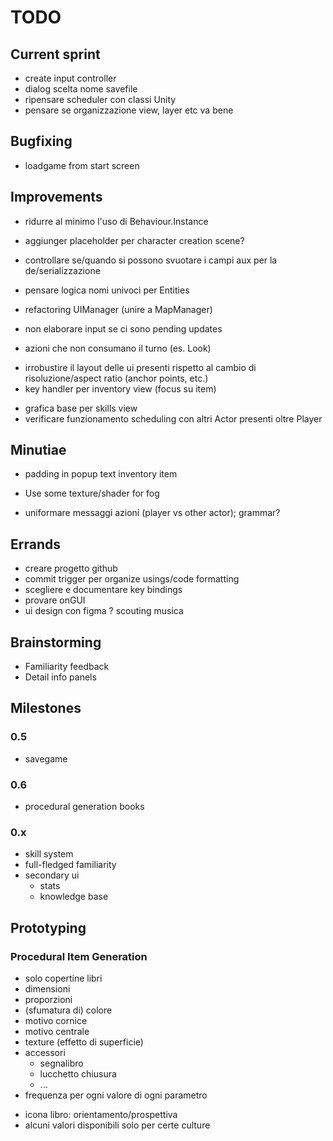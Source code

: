 # TODO

## Current sprint
- create input controller
- dialog scelta nome savefile
- ripensare scheduler con classi Unity
- pensare se organizzazione view, layer etc va bene

## Bugfixing
- loadgame from start screen


## Improvements
- ridurre al minimo l'uso di Behaviour.Instance
- aggiunger placeholder per character creation scene?
- controllare se/quando si possono svuotare i campi aux per la de/serializzazione
- pensare logica nomi univoci per Entities

- refactoring UIManager (unire a MapManager)
- non elaborare input se ci sono pending updates
- azioni che non consumano il turno (es. Look)
+ irrobustire il layout delle ui presenti rispetto al cambio di risoluzione/aspect ratio (anchor points, etc.)
+ key handler per inventory view (focus su item)
- grafica base per skills view
- verificare funzionamento scheduling con altri Actor presenti oltre Player


## Minutiae
- padding in popup text inventory item
+ Use some texture/shader for fog
- uniformare messaggi azioni (player vs other actor); grammar?

## Errands
- creare progetto github
- commit trigger per organize usings/code formatting
- scegliere e documentare key bindings
- provare onGUI
- ui design con figma
? scouting musica

## Brainstorming
- Familiarity feedback
- Detail info panels



## Milestones


### 0.5
- savegame


### 0.6
- procedural generation books


### 0.x
- skill system
- full-fledged familiarity
- secondary ui
	- stats
	- knowledge base



## Prototyping
### Procedural Item Generation
- solo copertine libri
- dimensioni
- proporzioni
- (sfumatura di) colore
- motivo cornice
- motivo centrale
- texture (effetto di superficie)
- accessori
	- segnalibro
	- lucchetto chiusura
	- ...
- frequenza per ogni valore di ogni parametro

+ icona libro: orientamento/prospettiva
+ alcuni valori disponibili solo per certe culture



